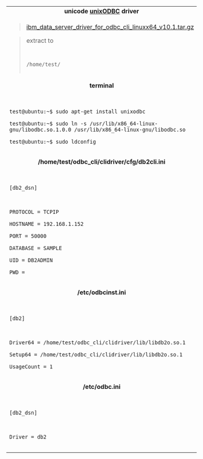 <table border='0'>

<tr><td align='center'>
<b>unicode <a href='http://en.wikipedia.org/wiki/UnixODBC'>unixODBC</a> driver</b>
</td></tr>

<tr><td>
<blockquote><a href='http://www.ibm.com/Search/?q=download+latest+ODBC+driver'>ibm_data_server_driver_for_odbc_cli_linuxx64_v10.1.tar.gz</a></blockquote>

<blockquote>extract to<br>
<pre><code><br>
/home/test/<br>
</code></pre>
</td></tr></blockquote>

<tr><td align='center'>
<b>terminal</b>
</td></tr>

<tr><td><pre><code><br>
test@ubuntu:~$ sudo apt-get install unixodbc<br>
test@ubuntu:~$ sudo ln -s /usr/lib/x86_64-linux-gnu/libodbc.so.1.0.0 /usr/lib/x86_64-linux-gnu/libodbc.so<br>
test@ubuntu:~$ sudo ldconfig<br>
</code></pre></td></tr>

<tr><td align='center'><b>/home/test/odbc_cli/clidriver/cfg/db2cli.ini</b>
</td></tr>

<tr><td><pre><code><br>
[db2_dsn]<br>
<br>
PROTOCOL = TCPIP<br>
HOSTNAME = 192.168.1.152<br>
PORT = 50000<br>
DATABASE = SAMPLE<br>
UID = DB2ADMIN<br>
PWD =<br>
</code></pre></td></tr>

<tr><td align='center'>
<b>/etc/odbcinst.ini</b>
</td></tr>

<tr><td><pre><code><br>
[db2]<br>
<br>
Driver64 = /home/test/odbc_cli/clidriver/lib/libdb2o.so.1<br>
Setup64 = /home/test/odbc_cli/clidriver/lib/libdb2o.so.1<br>
UsageCount = 1<br>
</code></pre></td></tr>

<tr><td align='center'>
<b>/etc/odbc.ini</b>
</td></tr>

<tr><td><pre><code><br>
[db2_dsn]<br>
<br>
Driver = db2<br>
</code></pre></td></tr>

</table>